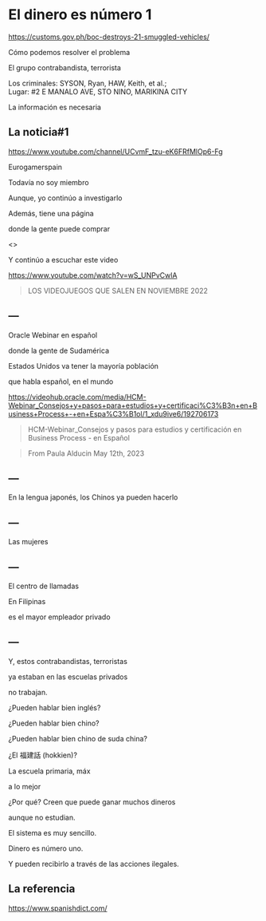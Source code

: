 # El dinero es número 1

https://customs.gov.ph/boc-destroys-21-smuggled-vehicles/

Cómo podemos resolver el problema 

El grupo contrabandista, terrorista

Los criminales: SYSON, Ryan, HAW, Keith, et al.;  
Lugar: #2 E MANALO AVE, STO NINO, MARIKINA CITY

La información es necesaria

## La noticia#1

https://www.youtube.com/channel/UCvmF_tzu-eK6FRfMlOp6-Fg

Eurogamerspain 

Todavía no soy miembro

Aunque, yo continúo a investigarlo

Además, tiene una página 

donde la gente puede comprar

<<juegos baratos>>

Y continúo a escuchar este video

https://www.youtube.com/watch?v=wS_UNPvCwlA

> LOS VIDEOJUEGOS QUE SALEN EN NOVIEMBRE 2022

## —

Oracle Webinar en español

donde la gente de Sudamérica

Estados Unidos va tener la mayoría población 

que habla español, en el mundo

https://videohub.oracle.com/media/HCM-Webinar_Consejos+y+pasos+para+estudios+y+certificaci%C3%B3n+en+Business+Process+-+en+Espa%C3%B1ol/1_xdu9ive6/192706173

> HCM-Webinar_Consejos y pasos para estudios y certificación en Business Process - en Español 

> From Paula Alducin May 12th, 2023   

## —

En la lengua japonés, los Chinos ya pueden hacerlo

## —

Las mujeres

## — 

El centro de llamadas

En Filipinas

es el mayor empleador privado

## — 

Y, estos contrabandistas, terroristas

ya estaban en las escuelas privados

no trabajan.

¿Pueden hablar bien inglés?

¿Pueden hablar bien chino?

¿Pueden hablar bien chino de suda china?

¿El 福建話 (hokkien)?

La escuela primaria, máx

a lo mejor

¿Por qué? Creen que puede ganar muchos dineros

aunque no estudian.

El sistema es muy sencillo.

Dinero es número uno.

Y pueden recibirlo a través de las acciones ilegales.



## La referencia

https://www.spanishdict.com/
